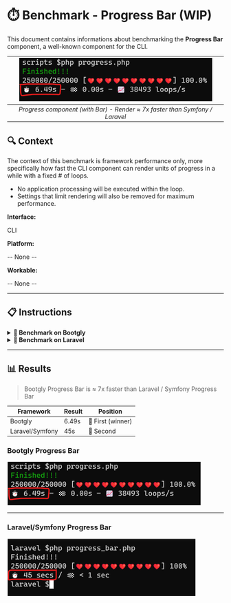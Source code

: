 # ⏱️ Benchmark - Progress Bar (WIP)

This document contains informations about benchmarking the **Progress Bar** component, a well-known component for the CLI.

| ![](https://github.com/bootgly/bootgly_benchmarks/raw/main/progress_bar/bootgly/bootgly-progress_bar-benchmark.1.png "Render 6x faster than Symfony / Laravel") |
|:--:| 
| *Progress component (with Bar) - Render ≈ 7x faster than Symfony / Laravel* |

## 🔍 Context

The context of this benchmark is framework performance only, more specifically how fast the CLI component can render units of progress in a while with a fixed # of loops.

- No application processing will be executed within the loop.
- Settings that limit rendering will also be removed for maximum performance.

**Interface:**

CLI

**Platform:**

-- None --

**Workable:**

-- None --

---

## 📋 Instructions

<details>
  <summary><b>🥇 Benchmark on Bootgly</b></summary><br>

1) Clone the Bootgly base platform repository:
```bash
git clone https://github.com/bootgly/bootgly.git
```
---
2) Change directory to `bootgly/scripts`:
```bash
cd bootgly/scripts
```
---
3) Create a temp script:
```bash
nano progress.php
```
---
4) Copy and paste the Bootgly Progress Bar benchmarking code:
```php
<?php
namespace scripts;


require __DIR__ . '/../autoload.php';


use Bootgly\CLI;
use Bootgly\CLI\Terminal\components\Progress\Progress;


$Output = CLI::$Terminal->Output;

$Progress = new Progress($Output);
// * Config
// @
$Progress->throttle = 0.0; // @ Remove any limit

// * Data
// @
$Progress->total = 250000;
// ! Templating
$Progress->template = <<<'TEMPLATE'
@description;
@current;/@total; [@bar;] @percent;%
⏱️ @elapsed;s - 🏁 @eta;s - 📈 @rate; loops/s
TEMPLATE;

// ! Bar
// * Config
$Progress->Bar->units = 10;
// * Data
$Progress->Bar->Symbols->incomplete = '🖤';
$Progress->Bar->Symbols->current = '';
$Progress->Bar->Symbols->complete = '❤️';

$Progress->start();

$i = 0;
while ($i++ < 250000) {
   if ($i === 1) {
      $Progress->describe('@#red: Performing progress! @;');
   }
   if ($i === 125000) {
      $Progress->describe('@#yellow: There\'s only half left... @;');
   }
   if ($i === 249999) {
      $Progress->describe('@#green: Finished!!! @;');
   }

   $Progress->advance();
}

$Progress->finish();
```

Execute the script:
```bash
php progress.php
```
---
5) Wait the progress and check the time spent to complete 250K iterations:

![bootgly-progress_bar-benchmark 1](https://github.com/bootgly/bootgly_benchmarks/blob/main/progress_bar/bootgly/bootgly-progress_bar-benchmark.1.png)

</details>



<details>
  <summary><b>🥈 Benchmark on Laravel</b></summary><br>

1) Create a new project using Composer:

```bash
composer create-project --prefer-dist laravel/laravel laravel
```
---
2) Change directory to `laravel`:
```bash
cd laravel
```
---
3) Create new PHP script on root:
```bash
nano progress_bar.php
```
---
4) Copy and paste the Laravel Progress Bar benchmarking code:
```php
#!/usr/bin/env php
<?php

require __DIR__ . '/vendor/autoload.php';


use Symfony\Component\Console\Helper\ProgressBar;
use Symfony\Component\Console\Output\ConsoleOutput;

$output = new ConsoleOutput();

// creates a new progress bar (50 units)
$progressBar = new ProgressBar($output, 250000, 0);

$progressBar->setFormat(<<<'TEMPLATE'
%message%
%current%/%max% [%bar%] %percent%%
⏱️ %elapsed% / 🏁 %remaining%
TEMPLATE);

$progressBar->setRedrawFrequency(1);
$progressBar->minSecondsBetweenRedraws(0);

$progressBar->setBarWidth(10);

// Bar symbols
$progressBar->setBarCharacter('❤️');
$progressBar->setEmptyBarCharacter('🖤');
$progressBar->setProgressCharacter('');

// starts and displays the progress bar
$progressBar->start();

$i = 0;
while ($i++ < 250000) {
   if ($i === 1) {
      $progressBar->setMessage('Performing progress!');
   }
   if ($i === 125000) {
      $progressBar->setMessage('There\'s only half left...');
   }
   if ($i === 249999) {
      $progressBar->setMessage('Finished!!!');
   }

   $progressBar->advance();
}

// ensures that the progress bar is at 100%
$progressBar->finish();

echo PHP_EOL;
```
---
5) Wait the progress and check the time spent to complete 250K iterations:

![laravel-progress_bar-benchmark 1](https://github.com/bootgly/bootgly_benchmarks/raw/main/progress_bar/laravel/laravel-progress_bar-benchmark.1.png)

</details>

---

## 📊 Results

> Bootgly Progress Bar is ≈ 7x faster than Laravel / Symfony Progress Bar

Framework | Result | Position
--- | --- | ---
Bootgly | 6.49s | 🥇 First (winner)
Laravel/Symfony | 45s | 🥈 Second

### Bootgly Progress Bar
![bootgly-progress_bar-benchmark 1](https://github.com/bootgly/bootgly_benchmarks/raw/main/progress_bar/bootgly/bootgly-progress_bar-benchmark.1.png)

---

### Laravel/Symfony Progress Bar
![laravel-progress_bar-benchmark 1](https://github.com/bootgly/bootgly_benchmarks/raw/main/progress_bar/laravel/laravel-progress_bar-benchmark.1.png)
